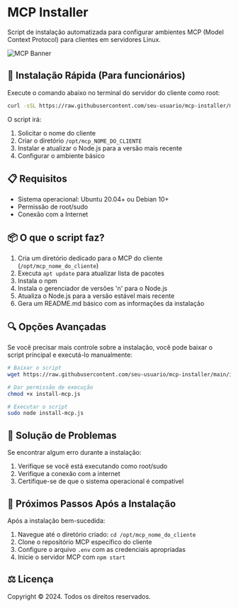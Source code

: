 # MCP Installer

Script de instalação automatizada para configurar ambientes MCP (Model Context Protocol) para clientes em servidores Linux.

![MCP Banner](https://raw.githubusercontent.com/seu-usuario/mcp-installer/main/banner.png)

## 🚀 Instalação Rápida (Para funcionários)

Execute o comando abaixo no terminal do servidor do cliente como root:

```bash
curl -sSL https://raw.githubusercontent.com/seu-usuario/mcp-installer/main/install-mcp-curl.sh | sudo bash
```

O script irá:
1. Solicitar o nome do cliente
2. Criar o diretório `/opt/mcp_NOME_DO_CLIENTE`
3. Instalar e atualizar o Node.js para a versão mais recente
4. Configurar o ambiente básico

## 📋 Requisitos

- Sistema operacional: Ubuntu 20.04+ ou Debian 10+
- Permissão de root/sudo
- Conexão com a Internet

## 📦 O que o script faz?

1. Cria um diretório dedicado para o MCP do cliente (`/opt/mcp_nome_do_cliente`)
2. Executa `apt update` para atualizar lista de pacotes
3. Instala o npm
4. Instala o gerenciador de versões 'n' para o Node.js
5. Atualiza o Node.js para a versão estável mais recente
6. Gera um README.md básico com as informações da instalação

## 🔍 Opções Avançadas

Se você precisar mais controle sobre a instalação, você pode baixar o script principal e executá-lo manualmente:

```bash
# Baixar o script
wget https://raw.githubusercontent.com/seu-usuario/mcp-installer/main/install-mcp.js

# Dar permissão de execução
chmod +x install-mcp.js

# Executar o script
sudo node install-mcp.js
```

## 🔧 Solução de Problemas

Se encontrar algum erro durante a instalação:

1. Verifique se você está executando como root/sudo
2. Verifique a conexão com a internet
3. Certifique-se de que o sistema operacional é compatível

## 📝 Próximos Passos Após a Instalação

Após a instalação bem-sucedida:

1. Navegue até o diretório criado: `cd /opt/mcp_nome_do_cliente`
2. Clone o repositório MCP específico do cliente
3. Configure o arquivo `.env` com as credenciais apropriadas
4. Inicie o servidor MCP com `npm start`

## ⚖️ Licença

Copyright © 2024. Todos os direitos reservados. 
